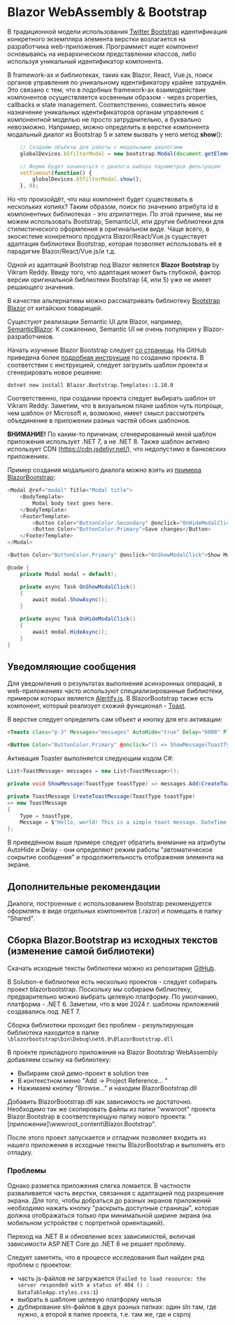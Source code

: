 # Blazor WebAssembly & Bootstrap

В традиционной модели использования [Twitter Bootstrap](https://getbootstrap.com/) идентификация конкретного экземпляра элемента верстки возлагается на разработчика web-приложения. Программист ищет компонент основываясь на иерархическом представлении классов, либо используя уникальный идентификатор компонента.

В framework-ах и библиотеках, таких как Blazor, React, Vue.js, поиск органов управления по уникальному идентификатору крайне затруднён. Это связано с тем, что в подобных framework-ах взаимодействие компонентов осуществляется косвенным образом - через properties, callbacks и state management. Соответственно, совместить явное назначение уникальных идентификаторов органам управления с компонентной моделью не просто затруднительно, а буквально невозможно. Например, можно определить в верстке компонента модальный диалог из Bootstrap 5 и затем вызвать у него метод **show**():

```js
    // Создаём объёкты для работы с модальными диалогами
    globalDevices.b5filterModal = new bootstrap.Modal(document.getElementById('filterModal'), {});

    // Форма будет начинаться с диалога выбора параметров фильтрации
    setTimeout(function() {
        globalDevices.b5filterModal.show();
    }, 0);
```

Но что произойдёт, что наш компонент будет существовать в нескольких копиях? Таким образом, поиск по значению атрибута id в компонентных библиотеках - это атрипаттерн. По этой причине, мы не можем использовать Bootstrap, SemanticUI, или другие библиотеки для стилистического оформления в оригинальном виде. Чаще всего, в экосистеме конкретного продукта Blazor/React/Vue.js существует адаптация библиотеки Bootstrap, которая позволяет использовать её в парадигме Blazor/React/Vue.js/и т.д.

Одной из адаптаций Bootstrap под Blazor является **Blazor Bootstrap** by Vikram Reddy. Ввиду того, что адаптация может быть глубокой, фактор версии оригинальной библиотеки Bootstrap (4, или 5) уже не имеет решающего значения.

В качестве альтернативы можно рассматривать библиотеку [Bootstrap Blazor](https://blazor.zone/) от китайских товарищей.

Сущестуют реализации Semantic UI для Blazor, например, [SemanticBlazor](https://github.com/strakamichal/SemanticBlazor). К сожалению, Semantic UI не очень популярен у Blazor-разработчиков.

Начать изучение Blazor Bootstrap следует [со страницы](https://docs.blazorbootstrap.com/getting-started/blazor-webassembly-net-8). На GitHub приведена более [подробная инструкция](https://github.com/vikramlearning/blazorbootstrap) по созданию проекта. В соответствии с инструкцией, следует загрузить шаблон проекта и сгенерировать новое решение:

```shell
dotnet new install Blazor.Bootstrap.Templates::1.10.0
```

Соответственно, при создании проекта следует выбирать шаблон от Vikram Reddy. Заметим, что в визуальном плане шаблон чуть попроще, чем шаблон от Microsoft и, возможно, имеет смысл рассмотреть объединение в приложении разных частей обоих шаблонов.

**ВНИМАНИЕ!** По каким-то причинам, сгенерированный мной шаблон приложения использует .NET 7, а не .NET 8. Также шаблон активно использует CDN (https://cdn.jsdelivr.net/), что недопустимо в банковских приложениях.

Пример создания модального диалога можно взять из [примера BlazorBootstrap](https://demos.blazorbootstrap.com/modals):

```csharp
<Modal @ref="modal" Title="Modal title">
    <BodyTemplate>
        Modal body text goes here.
    </BodyTemplate>
    <FooterTemplate>
        <Button Color="ButtonColor.Secondary" @onclick="OnHideModalClick">Close</Button>
        <Button Color="ButtonColor.Primary">Save changes</Button>
    </FooterTemplate>
</Modal>

<Button Color="ButtonColor.Primary" @onclick="OnShowModalClick">Show Modal</Button>

@code {
    private Modal modal = default!;

    private async Task OnShowModalClick()
    {
        await modal.ShowAsync();
    }

    private async Task OnHideModalClick()
    {
        await modal.HideAsync();
    }
}
```

## Уведомляющие сообщения

Для уведомления о результатах выполнения асинхронных операций, в web-приложениях часто используют специализированные библиотеки, примером которых является [Alertify.js](https://alertifyjs.com/). В BlazorBootstrap также есть компонент, который реализует схожий функционал - [Toast](https://docs.blazorbootstrap.com/components/toasts).

В верстке следует определить сам объект и кнопку для его активации:

```html
<Toasts class="p-3" Messages="messages" AutoHide="true" Delay="6000" Placement="ToastsPlacement.BottomRight" />

<Button Color="ButtonColor.Primary" @onclick="() => ShowMessage(ToastType.Primary)">Primary Toast</Button>
```

Активация Toaster выполняется следующим кодом C#:

```csharp
List<ToastMessage> messages = new List<ToastMessage>();

private void ShowMessage(ToastType toastType) => messages.Add(CreateToastMessage(toastType));

private ToastMessage CreateToastMessage(ToastType toastType)
=> new ToastMessage
{
    Type = toastType,
    Message = $"Hello, world! This is a simple toast message. DateTime: {DateTime.Now}",
};
```

В приведённом выше примере следует обратить внимание на атрибуты AutoHide и Delay - они определяют режим работы "автоматическое сокрытие сообщения" и продолжительность отображения элемента на экране.

## Дополнительные рекомендации

Диалоги, построенные с использованием Bootstrap рекомендуется оформлять в виде отдельных компонентов (.razor) и помещать в папку "Shared".

## Сборка Blazor.Bootstrap из исходных текстов (изменение самой библиотеки)

Скачать исходные тексты библиотеки можно из репозитария [GitHub](https://github.com/vikramlearning/blazorbootstrap).

В Solution-е библиотеке есть несколько проектов - следует собирать проект blazorbootstrap. Поскольку мы собираем библиотеку, предварительно можно выбрать целевую платформу. По умолчанию, платформа - .NET 6. Заметим, что в мае 2024 г. шаблоны приложений создавались под .NET 7.

Сборка библиотеки проходит без проблем - результирующая библиотека находится в папке `\blazorbootstrap\bin\Debug\net6.0\BlazorBootstrap.dll`

В проекте прикладного приложения на Blazor Bootstrap WebAssembly добавляем ссылку на библиотеку:

- Выбираем свой демо-проект в solution tree
- В контекстном меню "Add -> Project Reference... "
- Нажимаем кнопку "Browse..." и находим BlazorBootstrap.dll

Добавить BlazorBootstrap.dll как зависимость не достаточно. Необходимо так же скопировать файлы из папки "wwwroot" проекта Blazor.Bootstrap в соответствующую папку нового проекта: "\[приложение]\wwwroot\_content\Blazor.Bootstrap". 

После этого проект запускается и отладчик позволяет входить из нашего приложения в исходные тексты BlazorBootstrap и выполнять его отладку.

### Проблемы

Однако разметка приложения слегка ломается. В частности разваливается часть верстки, связанная с адаптацией под разрешение экрана. Для того, чтобы добраться до разных экранов приложений необходимо нажать кнопку "раскрыть доступные страницы", которая должна отображаться только при минимальной ширине экрана (на мобильном устройстве с портретной ориентацией).

Переход на .NET 8 и обновление всех зависимостей, включая зависимости ASP.NET Core до .NET 8 не решает проблему.

Следует заметить, что в процессе исследования был найден ряд проблем с проектом:

- часть js-файлов не загружается (`Failed to load resource: the server responded with a status of 404 () : DataTableApp.styles.css:1`)
- выбрать в шаблоне целевую платформу нельзя
- дублирование sln-файлов в двух разных папках: один sln там, где нужно, а второй в папке проекта, т.е. там же, где и csproj
